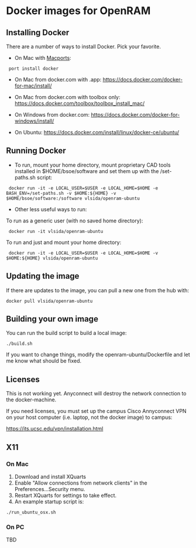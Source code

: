 # Docker images for OpenRAM #

## Installing Docker ##

There are a number of ways to install Docker.  Pick your favorite.

* On Mac with [Macports](https://www.macports.org/ "Macports"):
```
 port install docker
```

* On Mac from docker.com with .app:
 https://docs.docker.com/docker-for-mac/install/

* On Mac from docker.com with toolbox only:
 https://docs.docker.com/toolbox/toolbox_install_mac/

* On Windows from docker.com:
 https://docs.docker.com/docker-for-windows/install/

* On Ubuntu:
 https://docs.docker.com/install/linux/docker-ce/ubuntu/


## Running Docker ## 


* To run, mount your home directory, mount proprietary CAD tools installed in $HOME/bsoe/software and set them up with the /set-paths.sh script:

```
 docker run -it -e LOCAL_USER=$USER -e LOCAL_HOME=$HOME -e BASH_ENV=/set-paths.sh -v $HOME:${HOME} -v $HOME/bsoe/software:/software vlsida/openram-ubuntu
 ```
 
* Other less useful ways to run:

To run as a generic user (with no saved home directory):

```
 docker run -it vlsida/openram-ubuntu
```

To run and just and mount your home directory:

```
 docker run -it -e LOCAL_USER=$USER -e LOCAL_HOME=$HOME -v $HOME:${HOME} vlsida/openram-ubuntu
 ```

## Updating the image ##

If there are updates to the image, you can pull a new one from the hub with:

```
docker pull vlsida/openram-ubuntu
```

## Building your own image ##

You can run the build script to build a local image:

```
./build.sh
```

If you want to change things, modify the openram-ubuntu/Dockerfile and let me know what should be fixed.

## Licenses ##

This is not working yet. Anyconnect will destroy the network connection to the docker-machine.

If you need licenses, you must set up the campus Cisco Annyconnect VPN on your
host computer (i.e. laptop, not the docker image) to campus:

https://its.ucsc.edu/vpn/installation.html

## X11 ##

### On Mac ###

1. Download and install XQuarts
2. Enable "Allow connections from network clients" in the Preferences...Security menu.
3. Restart XQuarts for settings to take effect.
4. An example startup script is:

```
./run_ubuntu_osx.sh
```

### On PC ###

TBD
